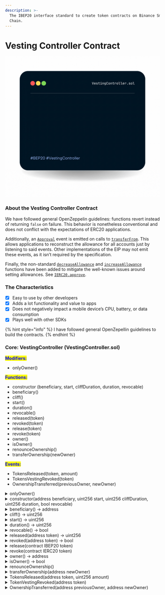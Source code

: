```yaml
---
description: >-
  The IBEP20 interface standard to create token contracts on Binance Smart
  Chain.
---
```


# Vesting Controller Contract

![](../../.gitbook/assets/vestingController.gif)

### About the Vesting Controller Contract

We have followed general OpenZeppelin guidelines: functions revert instead of returning `false` on failure. This behavior is nonetheless conventional and does not conflict with the expectations of ERC20 applications.

Additionally, an [`Approval`](https://docs.openzeppelin.com/contracts/2.x/api/token/erc20#IERC20-Approval-address-address-uint256-) event is emitted on calls to [`transferFrom`](https://docs.openzeppelin.com/contracts/2.x/api/token/erc20#ERC20-transferFrom-address-address-uint256-). This allows applications to reconstruct the allowance for all accounts just by listening to said events. Other implementations of the EIP may not emit these events, as it isn’t required by the specification.

Finally, the non-standard [`decreaseAllowance`](https://docs.openzeppelin.com/contracts/2.x/api/token/erc20#ERC20-decreaseAllowance-address-uint256-) and [`increaseAllowance`](https://docs.openzeppelin.com/contracts/2.x/api/token/erc20#ERC20-increaseAllowance-address-uint256-) functions have been added to mitigate the well-known issues around setting allowances. See [`IERC20.approve`](https://docs.openzeppelin.com/contracts/2.x/api/token/erc20#IERC20-approve-address-uint256-).

### The Characteristics

* [x] Easy to use by other developers
* [x] Adds a lot functionality and value to apps
* [x] Does not negatively impact a mobile device’s CPU, battery, or data consumption
* [x] Plays well with other SDKs

{% hint style="info" %}
I have followed general OpenZepellin guidelines to build the contracts.
{% endhint %}

### Core: VestingController (VestingController.sol)

<mark style="color:blue;">**Modifiers:**</mark>

* onlyOwner()

<mark style="color:blue;">**Functions:**</mark>

* constructor (beneficiary, start, cliffDuration, duration, revocable)
* beneficiary()
* cliff()
* start()
* duration()
* revocable()
* released(token)
* revoked(token)
* release(token)
* revoke(token)
* owner()
* isOwner()
* renounceOwnership()
* transferOwnership(newOwner)

<mark style="color:blue;">**Events:**</mark>

* TokensReleased(token, amount)
* TokensVestingRevoked(token)
* OwnershipTransferred(previousOwner, newOwner)

<details>

<summary>onlyOwner()</summary>

Throws if called by any account other than the owner.

</details>

<details>

<summary>constructor(address beneficiary, uint256 start, uint256 cliffDuration, uint256 duration, bool revocable)</summary>

Creates a vesting contract that vests its balance of any ERC20 token to the beneficiary, gradually in a linear fashion until start + duration. By then all of the balance will have vested.

</details>

<details>

<summary>beneficiary() → address</summary>



</details>

<details>

<summary>cliff() → uint256</summary>



</details>

<details>

<summary>start() → uint256</summary>



</details>

<details>

<summary>duration() → uint256</summary>



</details>

<details>

<summary>revocable() → bool</summary>



</details>

<details>

<summary>released(address token) → uint256</summary>



</details>

<details>

<summary>revoked(address token) → bool</summary>



</details>

<details>

<summary>release(contract IBEP20 token)</summary>



</details>

<details>

<summary>revoke(contract IERC20 token)</summary>



</details>

<details>

<summary>owner() → address</summary>

Returns the address of the current owner.

</details>

<details>

<summary>isOwner() → bool</summary>

Returns true if the caller is the current owner.

</details>

<details>

<summary>renounceOwnership()</summary>



</details>

<details>

<summary>transferOwnership(address newOwner)</summary>

Transfers ownership of the contract to a new account (`newOwner`). Can only be called by the current owner.

</details>

<details>

<summary>TokensReleased(address token, uint256 amount)</summary>



</details>

<details>

<summary>TokenVestingRevoked(address token)</summary>



</details>

<details>

<summary>OwnershipTransferred(address previousOwner, address newOwner)</summary>



</details>
